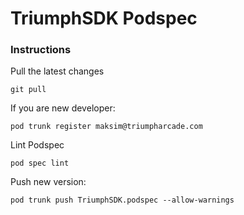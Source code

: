 # TriumphSDK Podspec

### Instructions

Pull the latest changes
```
git pull
```
If you are new developer:
```
pod trunk register maksim@triumpharcade.com
```

Lint Podspec
```
pod spec lint
```

Push new version:
```
pod trunk push TriumphSDK.podspec --allow-warnings
```